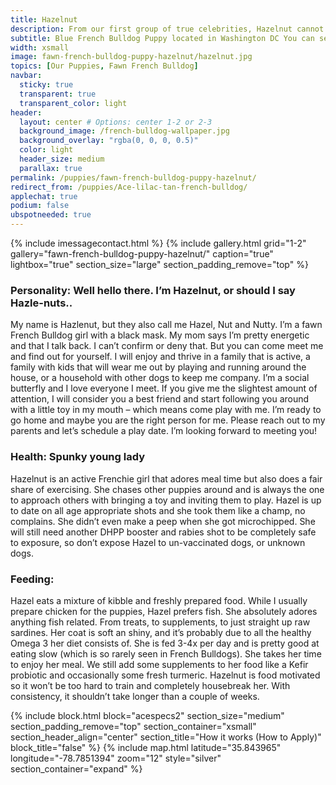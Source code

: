 ```yaml
---
title: Hazelnut
description: From our first group of true celebrities, Hazelnut cannot be stopped.
subtitle: Blue French Bulldog Puppy located in Washington DC You can see her this weekend as she will not be around long.
width: xsmall
image: fawn-french-bulldog-puppy-hazelnut/hazelnut.jpg
topics: [Our Puppies, Fawn French Bulldog]
navbar:
  sticky: true
  transparent: true
  transparent_color: light
header:
  layout: center # Options: center 1-2 or 2-3
  background_image: /french-bulldog-wallpaper.jpg
  background_overlay: "rgba(0, 0, 0, 0.5)"
  color: light
  header_size: medium
  parallax: true
permalink: /puppies/fawn-french-bulldog-puppy-hazelnut/
redirect_from: /puppies/Ace-lilac-tan-french-bulldog/
applechat: true
podium: false
ubspotneeded: true
---
```


{% include imessagecontact.html %}
{% include gallery.html 
	grid="1-2"
	gallery="fawn-french-bulldog-puppy-hazelnut/"
	caption="true"
	lightbox="true"
  section_size="large"
  section_padding_remove="top"
%}

### Personality: Well hello there. I’m Hazelnut, or should I say Hazle-nuts..
My name is Hazlenut, but they also call me Hazel, Nut and Nutty. I’m a fawn French Bulldog girl with a black mask. My mom says I’m pretty energetic and that I talk back. I can’t confirm or deny that. But you can come meet me and find out for yourself. 
I will enjoy and thrive in a family that is active, a family with kids that will wear me out by playing and running around the house, or a household with other dogs to keep me company. I’m a social butterfly and I love everyone I meet. If you give me the slightest amount of attention, I will consider you a best friend and start following you around with a little toy in my mouth – which means come play with me. 
I’m ready to go home and maybe you are the right person for me. Please reach out to my parents and let’s schedule a play date. I’m looking forward to meeting you!

### Health: Spunky young lady 
Hazelnut is an active Frenchie girl that adores meal time but also does a fair share of exercising. She chases other puppies around and is always the one to approach others with bringing a toy and inviting them to play. 
Hazel is up to date on all age appropriate shots and she took them like a champ, no complains. She didn’t even make a peep when she got microchipped.
She will still need another DHPP booster and rabies shot to be completely safe to exposure, so don’t expose Hazel to un-vaccinated dogs, or unknown dogs.  

### Feeding:
Hazel eats a mixture of kibble and freshly prepared food. While I usually prepare chicken for the puppies, Hazel prefers fish. She absolutely adores anything fish related. From treats, to supplements, to just straight up raw sardines. Her coat is soft an shiny, and it’s probably due to all the healthy Omega 3 her diet consists of. 
She is fed 3-4x per day and is pretty good at eating slow (which is so rarely seen in French Bulldogs). She takes her time to enjoy her meal. We still add some supplements to her food like a Kefir probiotic and occasionally some fresh turmeric. 
Hazelnut is food motivated so it won’t be too hard to train and completely housebreak her. With consistency, it shouldn’t take longer than a couple of weeks. 



{% include block.html 
  block="acespecs2"
  section_size="medium"
  section_padding_remove="top"
  section_container="xsmall"
  section_header_align="center"
  section_title="How it works (How to Apply)"
  block_title="false"
%}
{% include map.html 
  latitude="35.843965" 
  longitude="-78.7851394" 
  zoom="12" 
  style="silver" 
  section_container="expand"
  %}
